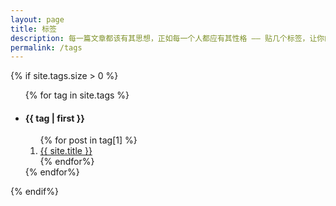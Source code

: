 ```yaml
---
layout: page
title: 标签
description: 每一篇文章都该有其思想，正如每一个人都应有其性格 —— 贴几个标签，让你的文章旗帜鲜明！
permalink: /tags
---
```



<main class="site-tag">
	{% if site.tags.size > 0 %}	
	<ul class="tag-list">
	{% for tag in site.tags %}
		<li class="tag-list-item">
			<h4 class="post-tag" id="tag-{{ tag | first }}">{{ tag | first }}</h4>
			<ol class="post-list">
			{% for post in tag[1] %}
				<li class="post-list-item">
					<a href="{{ post.url | prepend: site.baseUrl }}">{{ site.title }}</a>
				</li>
			{% endfor%}
			</ol>
		</li>
	{% endfor%}
	</ul>
	{% endif%}
</main>
